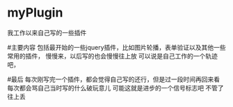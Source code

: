 # myPlugin
  我工作以来自己写的一些插件

#主要内容
  包括最开始的一些jquery插件，比如图片轮播，表单验证以及其他一些常用的插件，
  慢慢来，以后写的也会慢慢往上放
  可以说是自己工作的一个轨迹吧，


#最后
  每次刚写完一个插件，都会觉得自己写的还行，但是过一段时间再回来看
  每次都会骂自己当时写的什么破玩意儿
  可能这就是进步的一个信号标志吧
  不管了
  往上丢
